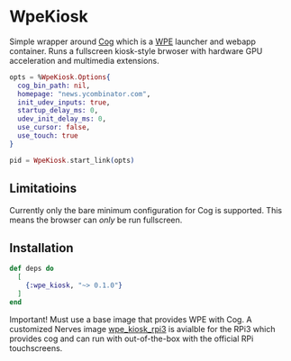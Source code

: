 # WpeKiosk

Simple wrapper around [Cog](https://github.com/Igalia/cog) which is a [WPE](https://webkit.org/wpe/) launcher and webapp container. Runs a fullscreen kiosk-style brwoser with hardware GPU acceleration and multimedia extensions. 

```elixir
opts = %WpeKiosk.Options{
  cog_bin_path: nil,
  homepage: "news.ycombinator.com",
  init_udev_inputs: true,
  startup_delay_ms: 0,
  udev_init_delay_ms: 0,
  use_cursor: false,
  use_touch: true
}

pid = WpeKiosk.start_link(opts) 
```
## Limitatioins 

Currently only the bare minimum configuration for Cog is supported. This means the browser can _only_ be run fullscreen. 

## Installation

```elixir
def deps do
  [
    {:wpe_kiosk, "~> 0.1.0"}
  ]
end
```

Important! Must use a base image that provides WPE with Cog. A customized Nerves image [wpe_kiosk_rpi3](https://github.com/elcritch/wpe_kiosk_rpi3/) is avialble for the RPi3 which provides cog and can run with out-of-the-box with the official RPi touchscreens. 
